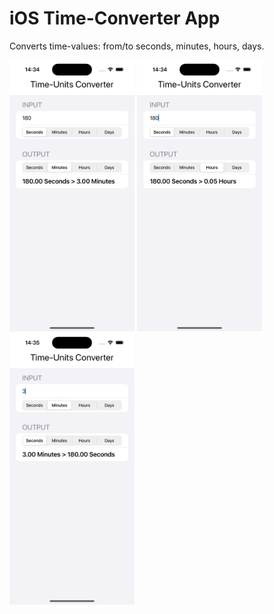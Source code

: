# iOS Time-Converter App
Converts time-values: from/to seconds, minutes, hours, days.

<img src="./TimeConverter/ScreenShots/shot01.png" alt="ScreenShot" width="200" /> <img src="./TimeConverter/ScreenShots/shot02.png" alt="ScreenShot" width="200" /> <img src="./TimeConverter/ScreenShots/shot03.png" alt="ScreenShot" width="200" />


